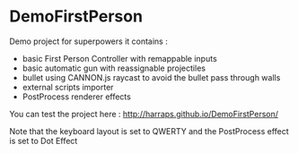 # DemoFirstPerson
Demo project for superpowers it contains :
- basic First Person Controller with remappable inputs
- basic automatic gun with reassignable projectiles
- bullet using CANNON.js raycast to avoid the bullet pass through walls
- external scripts importer
- PostProcess renderer effects

You can test the project here :
http://harraps.github.io/DemoFirstPerson/

Note that the keyboard layout is set to QWERTY
and the PostProcess effect is set to Dot Effect
